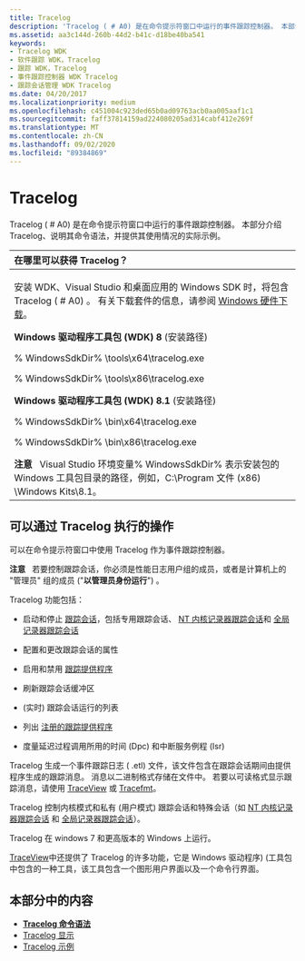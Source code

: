 ```yaml
---
title: Tracelog
description: 'Tracelog ( # A0) 是在命令提示符窗口中运行的事件跟踪控制器。 本部分介绍 Tracelog、说明其命令语法，并提供其使用情况的实际示例。'
ms.assetid: aa3c144d-260b-44d2-b41c-d18be40ba541
keywords:
- Tracelog WDK
- 软件跟踪 WDK，Tracelog
- 跟踪 WDK，Tracelog
- 事件跟踪控制器 WDK Tracelog
- 跟踪会话管理 WDK Tracelog
ms.date: 04/20/2017
ms.localizationpriority: medium
ms.openlocfilehash: c451004c923ded65b0ad09763acb0aa005aaf1c1
ms.sourcegitcommit: faff37814159ad224080205ad314cabf412e269f
ms.translationtype: MT
ms.contentlocale: zh-CN
ms.lasthandoff: 09/02/2020
ms.locfileid: "89384869"
---
```

# <a name="tracelog"></a>Tracelog


Tracelog ( # A0) 是在命令提示符窗口中运行的事件跟踪控制器。 本部分介绍 Tracelog、说明其命令语法，并提供其使用情况的实际示例。

<table>
<colgroup>
<col width="100%" />
</colgroup>
<thead>
<tr class="header">
<th align="left">在哪里可以获得 Tracelog？</th>
</tr>
</thead>
<tbody>
<tr class="odd">
<td align="left"><p>安装 WDK、Visual Studio 和桌面应用的 Windows SDK 时，将包含 Tracelog ( # A0) 。 有关下载套件的信息，请参阅 <a href="https://docs.microsoft.com/windows-hardware/drivers/download-the-wdk" data-raw-source="[Windows Hardware Downloads](../download-the-wdk.md)">Windows 硬件下载</a>。</p>
<p><strong>Windows 驱动程序工具包 (WDK) 8</strong> (安装路径) </p>
<p>% WindowsSdkDir% \tools\x64\tracelog.exe</p>
<p>% WindowsSdkDir% \tools\x86\tracelog.exe</p>
<p><strong>Windows 驱动程序工具包 (WDK) 8.1</strong> (安装路径) </p>
<p>% WindowsSdkDir% \bin\x64\tracelog.exe</p>
<p>% WindowsSdkDir% \bin\x86\tracelog.exe</p>
<div class="alert">
<strong>注意</strong>   Visual Studio 环境变量% WindowsSdkDir% 表示安装包的 Windows 工具包目录的路径，例如，C:\Program 文件 (x86) \Windows Kits\8.1。
</div>
</td>
</tr>
</tbody>
</table>

 

## <a name="span-idwhat_you_can_do_with_tracelogspanspan-idwhat_you_can_do_with_tracelogspanspan-idwhat_you_can_do_with_tracelogspanwhat-you-can-do-with-tracelog"></a><span id="What_you_can_do_with_Tracelog"></span><span id="what_you_can_do_with_tracelog"></span><span id="WHAT_YOU_CAN_DO_WITH_TRACELOG"></span>可以通过 Tracelog 执行的操作


可以在命令提示符窗口中使用 Tracelog 作为事件跟踪控制器。

**注意**   若要控制跟踪会话，你必须是性能日志用户组的成员，或者是计算机上的 "管理员" 组的成员 ("**以管理员身份运行**") 。

Tracelog 功能包括：

-   启动和停止 [跟踪会话](trace-session.md)，包括专用跟踪会话、 [NT 内核记录器跟踪会话](nt-kernel-logger-trace-session.md)和 [全局记录器跟踪会话](global-logger-trace-session.md)

-   配置和更改跟踪会话的属性

-   启用和禁用 [跟踪提供程序](trace-provider.md)

-   刷新跟踪会话缓冲区

-    (实时) 跟踪会话运行的列表

-   列出 [注册的跟踪提供程序](registered-provider.md)

-   度量延迟过程调用所用的时间 (Dpc) 和中断服务例程 (Isr) 

Tracelog 生成一个事件跟踪日志 ( .etl) 文件，该文件包含在跟踪会话期间由提供程序生成的跟踪消息。 消息以二进制格式存储在文件中。 若要以可读格式显示跟踪消息，请使用 [TraceView](traceview.md) 或 [Tracefmt](tracefmt.md)。

Tracelog 控制内核模式和私有 (用户模式) 跟踪会话和特殊会话（如 [NT 内核记录器跟踪会话](nt-kernel-logger-trace-session.md) 和 [全局记录器跟踪会话](global-logger-trace-session.md)）。

Tracelog 在 windows 7 和更高版本的 Windows 上运行。

[TraceView](traceview.md)中还提供了 Tracelog 的许多功能，它是 Windows 驱动程序)  (工具包中包含的一种工具，该工具包含一个图形用户界面以及一个命令行界面。

## <a name="span-idin_this_sectionspanin-this-section"></a><span id="in_this_section"></span>本部分中的内容

-   [**Tracelog 命令语法**](tracelog-command-syntax.md)
-   [Tracelog 显示](tracelog-displays.md)
-   [Tracelog 示例](tracelog-examples.md)